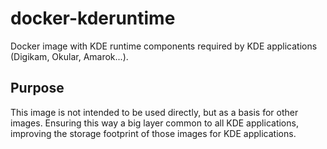 # docker-kderuntime
Docker image with KDE runtime components required by KDE applications (Digikam, Okular, Amarok...).

## Purpose

This image is not intended to be used directly, but as a basis for other images. Ensuring this way a big layer common to all KDE applications, improving the storage footprint of those images for KDE applications.
